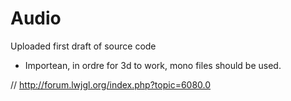 # Audio

Uploaded first draft of source code

- Importean, in ordre for 3d to work, mono files should be used.

 // http://forum.lwjgl.org/index.php?topic=6080.0


